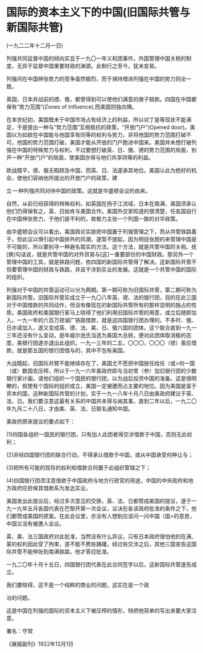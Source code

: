 # 国际的资本主义下的中国(旧国际共管与新国际共管)

 

(一九二二年十二月一日)

 

列强共同监督中国的倾向实显于一九〇一年义和团事件。外国管理中国关税的制度，无异于监督中国重要财政的渊源。此制行之至今，犹未变易。

列强间在中国伸张势力的竞争虽然极烈，而于保持增进列强在中国的势力则全一致。

英国、日本并战前的德、俄，都曾得到可以使他们满意的庚子赔款。四国在中国都保有“势力范围”(Zones of Influence),而美国则独向隅。

在本世纪初，美国既未于中国市场占有经济上的利益，所以对丁是等现状不能满足，于是提出一种与“势力范围”互相抵抗的政策，“开放门户”(Opened door)。美国以为如欲在中国能与他国享有同等的权利与势力，非将他国的势力范围打破不可。他国的势力范围打破，美国才能从开放的门户跑进中国来。美国并未想打破列强在中国的特殊势力与权利，不过要想打破英、日、俄、德的势力范围的局面，别开一种“开放门户”的局面，使美国亦得与他们共享同等的利益。

欧战既平，德、俄无暇顾及中国，而英、日、法遂承其地位。美国认此为绝好的机会，使他们容纳他所提出的开放门户的政策，建

立·一种列强共同对待中国的政策。这就是华盛顿会议的由来。

自然，从前已经获得的特殊权利，如英国在扬子江流域，日本在南满，美国须承认他们仍得保有之，英、日始肯与美国合作。美国外交家知道的很清楚，任各国自行在中国伸张势力，于他们是不利的，故极力主张一个列国一致的对华政策。

由华盛顿会议可以看出，美国舆论实欲把中国置于列强管理之下，而从共管铁路着于。但此议以惧引起中国排外的风潮，遂暂不提起，因为明目张胆的来管理中国是不可能的，所以要别寻一种避名取实的方法。这个方法，就是共管中国的关税。抚[换]句话说，就是共管中国的对外贸易与[这]一重要部份的中国财政。那另外一个管理中国的工具，就是铁路问题，依四国的新国际共管得了解决。这新国际共管不但要管理中国的财政与铁路，并且干涉到实业的发展。这就是一个共管中国的国际的组织。

列强对于中国的共管运动可以分为两期。第一期可称为旧国际共管，第二期可称为新国际共管。旧国际共管实成立于一九〇八年英、德、法的银行团，目的在此三国对于中国借款的共同动作，但没有像现在的新国际共管所有的那样显明的独占的性质。美国政府和美国银行家马上晓得了他们利用旧国际共管的用意，成立后随即加入。一九一年的六百万镑湖广铁路借款，就是这四国银行团办理的。不多时、俄、日亦请加入，遂又变成英、德、法、美、日、俄六国的团体。这个联合直到一九一三年还没有什么变动，是年威尔逊氏当选为美国大总统，便对此团体取消极的态度，美银行团遂亦退出此组织。一九一三年的二五，〇〇〇，〇〇〇（镑）善后借款，就是那五国的银行团借与的，其中不包有美国。

大战既起，旧国际共臂不能继续存在了，美国尤不愿把中国放任给任〈或>何一国（或）数国去压榨，所以于一九一六年美政府即与当初曾（参）加旧银行团的少数银行家计画，请他们组织一个国民的银行团，以为战后投资中国的准备。这是很明瞭的，假使有个国际的组织成立，美国一定被邀而占主要的地位。因为美国是富于资本的国，这种新国际共管的计划，实于一九一八年十月八日由美政府建议于英、法、日。我们要注意这最有关系的中国并未得与闻其事，直到二年以后，一九二〇年九月二十八日，才由美、英、法、日联名通知中国。

美政府原来提议的要点如下：

(1)四国各组织一国民的银行团，只有加人此团者得交涉借款于中国，否则无此权利；

(2)非经四国银行团的联合行动，不得承认借款于中国，或从中国承受何种让与；

(3)把所有可能的现存的权利和借款合同置于此组织管辖之下；

(4)四国银行团须注意借款于中国政府与地方行政官的用途，中国的中央政府和地方政府应担保其借款系为发达实业。

美国发出此提议后，经过多次意见的交换，英、法、日都赞成美国的提议，遂于一九一九年五月各国代表在巴黎开第一次会议，议决在各该政府批准的条件之下，他们都赞成美国的原案。在此会议里，亦没有人想到应该问一问中国〈国>的意思，中国又没有被邀人会议。

英、美、法三国政府对此批准，当然没有什么异议，只有日本政府很怕他的在满、蒙的权利因此受了拘束，遂不能不费些踌躇，经过些交涉之后，其他三国宣告这国际共管不能伸张到南满铁路，他才答应批准。

一九二〇年十月十五日，四国银行团代表在此合同签字以后，这新国际共管遂告成立。

我们要晓得，这不是一个纯粹的商业的问题，这实在是一个政

治的问题。

这是中国在列强的国际的资本主义下被压榨的情形，特把他简单的写出来要大家注意。

 

署名：守常

《展报副刊》1922年12月1日

  

